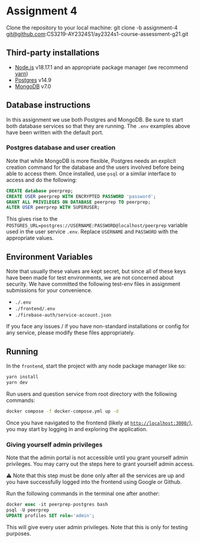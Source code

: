 # Assignment 4

Clone the repository to your local machine: git clone -b assignment-4 git@github.com:CS3219-AY2324S1/ay2324s1-course-assessment-g21.git

## Third-party installations

- [Node.js](https://nodejs.org) v18.17.1 and an appropriate package manager (we recommend [yarn](yarnpkg.com))
- [Postgres](https://www.postgresql.org/download/) v14.9
- [MongoDB](https://www.mongodb.com/docs/manual/administration/install-community/) v7.0

## Database instructions

In this assignment we use both Postgres and MongoDB. Be sure to start both database services so that they are running. The `.env` examples above have been written with the default port.

### Postgres database and user creation

Note that while MongoDB is more flexible, Postgres needs an explicit creation command for the database and the users involved before being able to access them. Once installed, use `psql` or a similar interface to access and do the following:

```sql
CREATE database peerprep;
CREATE USER peerprep WITH ENCRYPTED PASSWORD 'password';
GRANT ALL PRIVILEGES ON DATABASE peerprep TO peerprep;
ALTER USER peerprep WITH SUPERUSER;
```

This gives rise to the `POSTGRES_URL=postgres://USERNAME:PASSWORD@localhost/peerprep` variable used in the user service `.env`. Replace `USERNAME` and `PASSWORD` with the appropriate values.

## Environment Variables

Note that usually these values are kept secret, but since all of these keys have been made for test environments, we are not concerned about security. We have committed the following test-env files in assignment submissions for your convenience.

- `./.env`
- `./frontend/.env`
- `./firebase-auth/service-account.json`

If you face any issues / if you have non-standard installations or config for any service, please modify these files appropriately.

## Running

In the `frontend`, start the project with any node package manager like so:

```sh
yarn install
yarn dev
```

Run users and question service from root directory with the following commands:

```sh
docker compose -f docker-compose.yml up -d
```

Once you have navigated to the frontend (likely at [`http://localhost:3000/`](http://localhost:3000/)), you may start by logging in and exploring the application.

### Giving yourself admin privileges

Note that the admin portal is not accessible until you grant yourself admin privileges. You may carry out the steps here to grant yourself admin access.

:warning: Note that this step must be done only after all the services are up and you have successfully logged into the frontend using Google or Github.

Run the following commands in the terminal one after another:

```sql
docker exec -it peerprep-postgres bash
psql -U peerprep
UPDATE profiles SET role='admin';
```

This will give every user admin privileges. Note that this is only for testing purposes.
